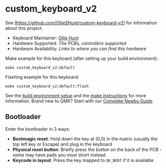 # custom_keyboard_v2

See [https://github.com/OllieSHunt/custom-keyboard-v2] for information about this project.

* Keyboard Maintainer: [Ollie Hunt](https://github.com/OllieSHunt)
* Hardware Supported: *The PCBs, controllers supported*
* Hardware Availability: *Links to where you can find this hardware*

Make example for this keyboard (after setting up your build environment):

    make custom_keyboard_v2:default

Flashing example for this keyboard:

    make custom_keyboard_v2:default:flash

See the [build environment setup](https://docs.qmk.fm/#/getting_started_build_tools) and the [make instructions](https://docs.qmk.fm/#/getting_started_make_guide) for more information. Brand new to QMK? Start with our [Complete Newbs Guide](https://docs.qmk.fm/#/newbs).

## Bootloader

Enter the bootloader in 3 ways:

* **Bootmagic reset**: Hold down the key at (0,0) in the matrix (usually the top left key or Escape) and plug in the keyboard
* **Physical reset button**: Briefly press the button on the back of the PCB - some may have pads you must short instead
* **Keycode in layout**: Press the key mapped to `QK_BOOT` if it is available
